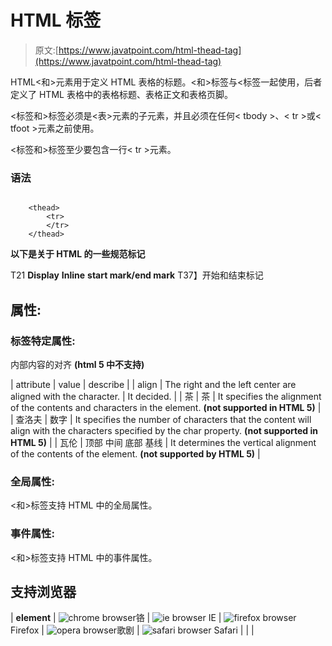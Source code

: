 # HTML 标签

> 原文:[https://www.javatpoint.com/html-thead-tag](https://www.javatpoint.com/html-thead-tag)

HTML<和>元素用于定义 HTML 表格的标题。<和>标签与<标签一起使用，后者定义了 HTML 表格中的表格标题、表格正文和表格页脚。

<标签和>标签必须是<表>元素的子元素，并且必须在任何< tbody >、< tr >或< tfoot >元素之前使用。

<标签和>标签至少要包含一行< tr >元素。

### 语法

```

    <thead>
  		<tr>
  		</tr>
  	</thead>

```

**以下是关于 HTML 的一些规范<the and>标记**

T21 **Display** **Inline** **start mark/end mark** T37】开始和结束标记

## 属性:

### 标签特定属性:

内部内容的对齐 **(html 5 中不支持)**

| attribute | value | describe |
| align | The right
and the left
center
are aligned with the
character. | It decided. |
| 茶 | 茶 | It specifies the alignment of the contents and characters in the element. **(not supported in HTML 5)** |
| 查洛夫 | 数字 | It specifies the number of characters that the content will align with the characters specified by the char property. **(not supported in HTML 5)** |
| 瓦伦 | 顶部
中间
底部
基线 | It determines the vertical alignment of the contents of the element. **(not supported by HTML 5)** |

### 全局属性:

<和>标签支持 HTML 中的全局属性。

### 事件属性:

<和>标签支持 HTML 中的事件属性。

## 支持浏览器

| **element** | ![chrome browser](../Images/4fbdc93dc2016c5049ed108e7318df19.png)铬 | ![ie browser](../Images/83dd23df1fe8373fd5bf054b2c1dd88b.png) IE | ![firefox browser](../Images/4f001fff393888a8a807ed29b28145d1.png) Firefox | ![opera browser](../Images/6cad4a592cc69a052056a0577b4aac65.png)歌剧 | ![safari browser](../Images/a0f6a9711a92203c5dc5c127fe9c9fca.png) Safari |
|  |